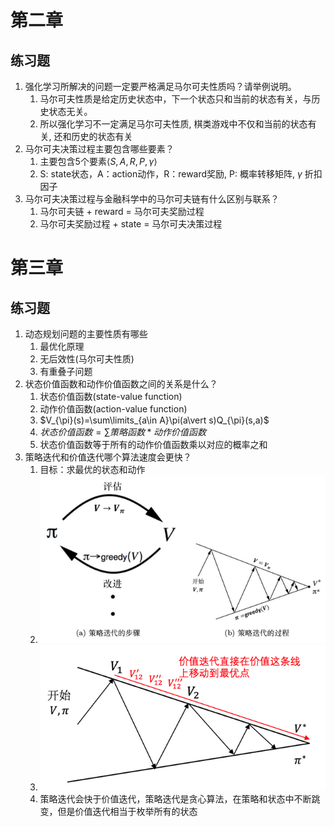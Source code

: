 # 第二章
## 练习题
1. 强化学习所解决的问题一定要严格满足马尔可夫性质吗？请举例说明。
    1. 马尔可夫性质是给定历史状态中，下一个状态只和当前的状态有关，与历史状态无关。
    1. 所以强化学习不一定满足马尔可夫性质, 棋类游戏中不仅和当前的状态有关, 还和历史的状态有关
1. 马尔可夫决策过程主要包含哪些要素？
    1. 主要包含5个要素$\langle S,A,R,P,\gamma \rangle$
    1. S: state状态，A：action动作，R：reward奖励, P: 概率转移矩阵, $\gamma$ 折扣因子
1. 马尔可夫决策过程与金融科学中的马尔可夫链有什么区别与联系？
    1. 马尔可夫链 + reward = 马尔可夫奖励过程
    1. 马尔可夫奖励过程 + state = 马尔可夫决策过程

# 第三章
## 练习题
1. 动态规划问题的主要性质有哪些
    1. 最优化原理
    1. 无后效性(马尔可夫性质)
    1. 有重叠子问题
1. 状态价值函数和动作价值函数之间的关系是什么？
    1. 状态价值函数(state-value function)
    1. 动作价值函数(action-value function)
    1. $V_{\pi}(s)=\sum\limits_{a\in A}\pi(a\vert s)Q_{\pi}(s,a)$
    1. $状态价值函数=\sum 策略函数*动作价值函数$
    1. 状态价值函数等于所有的动作价值函数乘以对应的概率之和
1. 策略迭代和价值迭代哪个算法速度会更快？
    1. 目标：求最优的状态和动作
    1. ![](./img/policy_iter.png)
    1. ![](./img/value_iter.png)
    1. 策略迭代会快于价值迭代，策略迭代是贪心算法，在策略和状态中不断跳变，但是价值迭代相当于枚举所有的状态